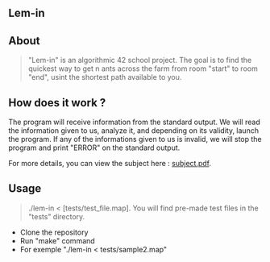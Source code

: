 Lem-in
-----

About
-----

>"Lem-in" is an algorithmic 42 school project. The goal is to find the quickest way to get n ants across the farm from room "start" to room "end", usint the shortest path available to you.

How does it work ?
-----

The program will receive information from the standard output. We will read the information given to us, analyze it, and depending on its validity, launch the program. If any of the informations given to us is invalid, we will stop the program and print "ERROR" on the standard output.

For more details, you can view the subject here : [subject.pdf](https://raw.githubusercontent.com/gavizet/lemin/master/subject.pdf).

Usage
-----

>./lem-in < [tests/test_file.map]. You will find pre-made test files in the "tests" directory.

* Clone the repository
* Run "make" command
* For exemple "./lem-in < tests/sample2.map"
